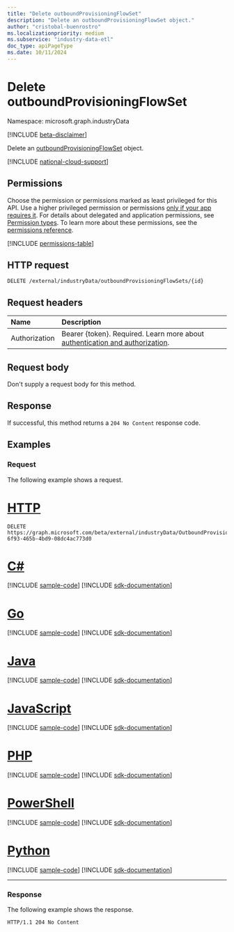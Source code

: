 ```yaml
---
title: "Delete outboundProvisioningFlowSet"
description: "Delete an outboundProvisioningFlowSet object."
author: "cristobal-buenrostro"
ms.localizationpriority: medium
ms.subservice: "industry-data-etl"
doc_type: apiPageType
ms.date: 10/11/2024
---
```


# Delete outboundProvisioningFlowSet

Namespace: microsoft.graph.industryData

[!INCLUDE [beta-disclaimer](../../includes/beta-disclaimer.md)]

Delete an [outboundProvisioningFlowSet](../resources/industrydata-outboundprovisioningflowset.md) object.

[!INCLUDE [national-cloud-support](../../includes/global-only.md)]

## Permissions

Choose the permission or permissions marked as least privileged for this API. Use a higher privileged permission or permissions [only if your app requires it](/graph/permissions-overview#best-practices-for-using-microsoft-graph-permissions). For details about delegated and application permissions, see [Permission types](/graph/permissions-overview#permission-types). To learn more about these permissions, see the [permissions reference](/graph/permissions-reference).

<!-- { "blockType": "permissions", "name": "industrydata_industrydataroot_delete_outboundprovisioningflowsets" } -->
[!INCLUDE [permissions-table](../includes/permissions/industrydata-industrydataroot-delete-outboundprovisioningflowsets-permissions.md)]

## HTTP request

<!-- {
  "blockType": "ignored"
}
-->

```http
DELETE /external/industryData/outboundProvisioningFlowSets/{id}
```

## Request headers

| Name          | Description               |
| :------------ | :------------------------ |
| Authorization |Bearer {token}. Required. Learn more about [authentication and authorization](/graph/auth/auth-concepts).|

## Request body

Don't supply a request body for this method.

## Response

If successful, this method returns a `204 No Content` response code.

## Examples

### Request

The following example shows a request.

# [HTTP](#tab/http)
<!-- {
  "blockType": "request",
  "name": "delete_outboundprovisioningflowset"
}
-->

```http
DELETE https://graph.microsoft.com/beta/external/industryData/OutboundProvisioningFlowSets/8ac3c08f-6f93-465b-4bd9-08dc4ac773d0
```

# [C#](#tab/csharp)
[!INCLUDE [sample-code](../includes/snippets/csharp/delete-outboundprovisioningflowset-csharp-snippets.md)]
[!INCLUDE [sdk-documentation](../includes/snippets/snippets-sdk-documentation-link.md)]

# [Go](#tab/go)
[!INCLUDE [sample-code](../includes/snippets/go/delete-outboundprovisioningflowset-go-snippets.md)]
[!INCLUDE [sdk-documentation](../includes/snippets/snippets-sdk-documentation-link.md)]

# [Java](#tab/java)
[!INCLUDE [sample-code](../includes/snippets/java/delete-outboundprovisioningflowset-java-snippets.md)]
[!INCLUDE [sdk-documentation](../includes/snippets/snippets-sdk-documentation-link.md)]

# [JavaScript](#tab/javascript)
[!INCLUDE [sample-code](../includes/snippets/javascript/delete-outboundprovisioningflowset-javascript-snippets.md)]
[!INCLUDE [sdk-documentation](../includes/snippets/snippets-sdk-documentation-link.md)]

# [PHP](#tab/php)
[!INCLUDE [sample-code](../includes/snippets/php/delete-outboundprovisioningflowset-php-snippets.md)]
[!INCLUDE [sdk-documentation](../includes/snippets/snippets-sdk-documentation-link.md)]

# [PowerShell](#tab/powershell)
[!INCLUDE [sample-code](../includes/snippets/powershell/delete-outboundprovisioningflowset-powershell-snippets.md)]
[!INCLUDE [sdk-documentation](../includes/snippets/snippets-sdk-documentation-link.md)]

# [Python](#tab/python)
[!INCLUDE [sample-code](../includes/snippets/python/delete-outboundprovisioningflowset-python-snippets.md)]
[!INCLUDE [sdk-documentation](../includes/snippets/snippets-sdk-documentation-link.md)]

---

### Response

The following example shows the response.

<!-- {
  "blockType": "response",
  "truncated": true
}
-->

```http
HTTP/1.1 204 No Content
```
